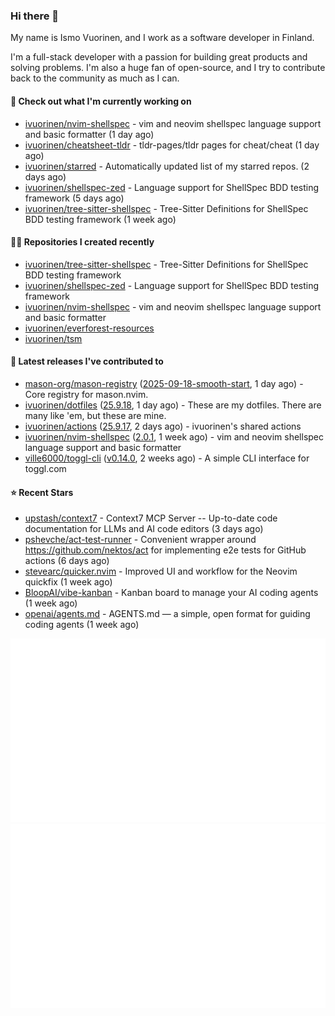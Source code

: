 
### Hi there 👋

My name is Ismo Vuorinen, and I work as a software developer in Finland.

I'm a full-stack developer with a passion for building great products and solving problems.
I'm also a huge fan of open-source, and I try to contribute back to the community as much as I can.

#### 👷 Check out what I'm currently working on

- [ivuorinen/nvim-shellspec](https://github.com/ivuorinen/nvim-shellspec) - vim and neovim shellspec language support and basic formatter (1 day ago)
- [ivuorinen/cheatsheet-tldr](https://github.com/ivuorinen/cheatsheet-tldr) - tldr-pages/tldr pages for cheat/cheat (1 day ago)
- [ivuorinen/starred](https://github.com/ivuorinen/starred) - Automatically updated list of my starred repos. (2 days ago)
- [ivuorinen/shellspec-zed](https://github.com/ivuorinen/shellspec-zed) - Language support for ShellSpec BDD testing framework (5 days ago)
- [ivuorinen/tree-sitter-shellspec](https://github.com/ivuorinen/tree-sitter-shellspec) - Tree-Sitter Definitions for ShellSpec BDD testing framework (1 week ago)

#### 👨‍💻 Repositories I created recently

- [ivuorinen/tree-sitter-shellspec](https://github.com/ivuorinen/tree-sitter-shellspec) - Tree-Sitter Definitions for ShellSpec BDD testing framework
- [ivuorinen/shellspec-zed](https://github.com/ivuorinen/shellspec-zed) - Language support for ShellSpec BDD testing framework
- [ivuorinen/nvim-shellspec](https://github.com/ivuorinen/nvim-shellspec) - vim and neovim shellspec language support and basic formatter
- [ivuorinen/everforest-resources](https://github.com/ivuorinen/everforest-resources)
- [ivuorinen/tsm](https://github.com/ivuorinen/tsm)

#### 🚀 Latest releases I've contributed to

- [mason-org/mason-registry](https://github.com/mason-org/mason-registry) ([2025-09-18-smooth-start](https://github.com/mason-org/mason-registry/releases/tag/2025-09-18-smooth-start), 1 day ago) - Core registry for mason.nvim.
- [ivuorinen/dotfiles](https://github.com/ivuorinen/dotfiles) ([25.9.18](https://github.com/ivuorinen/dotfiles/releases/tag/25.9.18), 1 day ago) - These are my dotfiles. There are many like &#39;em, but these are mine.
- [ivuorinen/actions](https://github.com/ivuorinen/actions) ([25.9.17](https://github.com/ivuorinen/actions/releases/tag/25.9.17), 2 days ago) - ivuorinen&#39;s shared actions
- [ivuorinen/nvim-shellspec](https://github.com/ivuorinen/nvim-shellspec) ([2.0.1](https://github.com/ivuorinen/nvim-shellspec/releases/tag/2.0.1), 1 week ago) - vim and neovim shellspec language support and basic formatter
- [ville6000/toggl-cli](https://github.com/ville6000/toggl-cli) ([v0.14.0](https://github.com/ville6000/toggl-cli/releases/tag/v0.14.0), 2 weeks ago) - A simple CLI interface for toggl.com

#### ⭐ Recent Stars

- [upstash/context7](https://github.com/upstash/context7) - Context7 MCP Server -- Up-to-date code documentation for LLMs and AI code editors (3 days ago)
- [pshevche/act-test-runner](https://github.com/pshevche/act-test-runner) - Convenient wrapper around https://github.com/nektos/act for implementing e2e tests for GitHub actions (6 days ago)
- [stevearc/quicker.nvim](https://github.com/stevearc/quicker.nvim) - Improved UI and workflow for the Neovim quickfix (1 week ago)
- [BloopAI/vibe-kanban](https://github.com/BloopAI/vibe-kanban) - Kanban board to manage your AI coding agents (1 week ago)
- [openai/agents.md](https://github.com/openai/agents.md) - AGENTS.md — a simple, open format for guiding coding agents (1 week ago)



<picture>
  <source srcset="https://raw.githubusercontent.com/ivuorinen/github-stats/master/generated/overview.svg#gh-dark-mode-only" media="(prefers-color-scheme: dark)" />
  <img src="https://raw.githubusercontent.com/ivuorinen/github-stats/master/generated/overview.svg#gh-light-mode-only" alt="Overview of my activity" />
</picture>
<picture>
  <source srcset="https://raw.githubusercontent.com/ivuorinen/github-stats/master/generated/languages.svg#gh-dark-mode-only" media="(prefers-color-scheme: dark)" />
  <img src="https://raw.githubusercontent.com/ivuorinen/github-stats/master/generated/languages.svg#gh-light-mode-only" alt="Languages I have been using" />
</picture>



